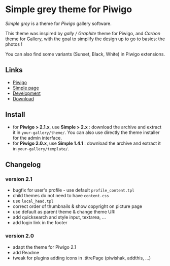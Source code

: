 Simple grey theme for Piwigo
============================

*Simple grey* is a theme for *Piwigo* gallery software.

This theme was inspired by *gally / Graphite* theme for Piwigo, and *Carbon*
theme for Gallery, with the goal to simplify the design up to go to basics:
the photos !

You can also find some variants (Sunset, Black, White) in Piwigo extensions.

Links
-----

* [Piwigo](http://piwigo.org/)
* [Simple page](http://saimon.org/blog/pages/Theme-Simple-Grey-Piwigo)
* [Development](http://bitbucket.org/saimon/simple-piwigo/)
* [Download](http://fr.piwigo.org/ext/extension_view.php?eid=308)

Install
-------

* for **Piwigo > 2.1.x**, use **Simple > 2.x** : download the archive and
  extract it in ``your-gallery/theme/``. You can also use directly the theme
  installer for the admin interface.
* for **Piwigo 2.0.x**, use **Simple 1.4.1** : download the archive and
  extract it in ``your-gallery/template/``.

Changelog
---------

### version 2.1

- bugfix for user's profile - use default `profile_content.tpl`
- child themes do not need to have `content.css`
- use `local_head.tpl`
- correct order of thumbnails & show copyright on picture page
- use default as parent theme & change theme URI
- add quicksearch and style input, textarea, ...
- add login link in the footer

### version 2.0

- adapt the theme for Piwigo 2.1
- add Readme
- tweak for plugins adding icons in .titrePage (piwishak, addthis, ...)
